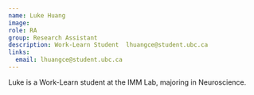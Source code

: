```yaml
---
name: Luke Huang
image:
role: RA
group: Research Assistant  
description: Work-Learn Student  lhuangce@student.ubc.ca
links:
  email: lhuangce@student.ubc.ca
---
```


Luke is a Work-Learn student at the IMM Lab, majoring in Neuroscience. 
